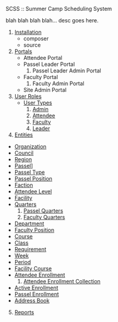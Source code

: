 SCSS :: Summer Camp Scheduling System

blah blah blah blah... desc goes here.

1. [Installation](installation.md)
    - composer
    - source
2. [Portals](portals.md)
    - Attendee Portal
    - Passel Leader Portal
        1. Passel Leader Admin Portal
    - Faculty Portal
        1. Faculty Admin Portal
    - Site Admin Portal
3. [User Roles](roles.md)
    - [User Types](entities/user.md)
      1. [Admin](entities/admin.md)
      2. [Attendee](entities/attendee.md)
      3. [Faculty](entities/faculty.md)
      4. [Leader](entities/leader.md)
4. [Entities](entities.md)
  - [Organization](entities/organization.md)
  - [Council](entities/council.md)
  - [Region](entities/region.md)
  - [Passel](entities/passel.md)]
  - [Passel Type](entities/passel_type.md)
  - [Passel Position](entities/passel_position.md)
  - [Faction](entities/faction.md)
  - [Attendee Level](entities/attendee_level.md)
  - [Facility](entities/facility.md)
  - [Quarters](entities/quarters.md)
    1. [Passel Quarters](entities/passel_quarters.md)
    2. [Faculty Quarters](entities/faculty_quarters.md)
  - [Department](entities/department.md)
  - [Faculty Position](entities/faculty_position.md)
  - [Course](entities/course.md)
  - [Class](entities/scss_class.md)
  - [Requirement](entities/requirement.md)
  - [Week](entities/week.md)
  - [Period](entities/period.md)
  - [Facility Course](entities/facility_course.md)
  - [Attendee Enrollment](entities/attendee_enrollment.md)
    1. [Attendee Enrollment Collection](entities/attendee_enrollment_collection.md)
  - [Active Enrollment](entities/active_enrollment.md)
  - [Passel Enrollment](entities/passel_enrollment.md)
  - [Address Book](entities/address_book.md)
5.  [Reports](reports.md)